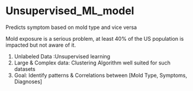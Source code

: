 # Unsupervised_ML_model
Predicts symptom based on mold type and vice versa

Mold exposure is a serious problem, at least 40% of the US population is impacted but not aware of it.

1.	Unlabeled Data :Unsupervised learning
2.	Large & Complex data: Clustering Algorithm well suited for such datasets 
3.	Goal: Identify patterns & Correlations between [Mold Type, Symptoms, Diagnoses]

